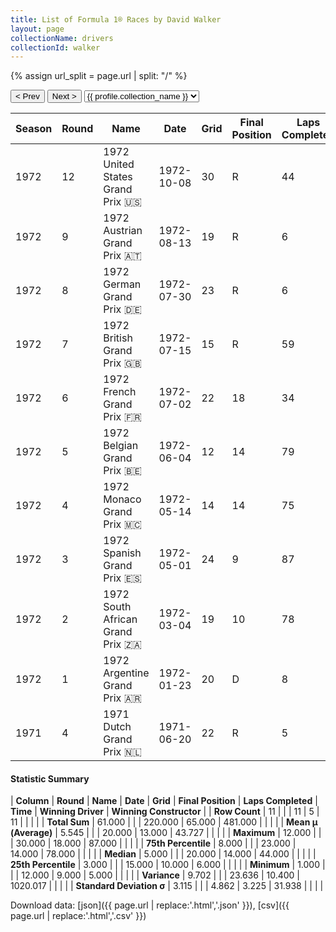 ```yaml
---
title: List of Formula 1® Races by David Walker
layout: page
collectionName: drivers
collectionId: walker
---
```


{% assign url_split = page.url | split: "/" %}
<div id="collection-navigation">
<button onclick="selector.options[selector.selectedIndex-1].value && (window.location = selector.options[selector.selectedIndex-1].value);">&lt; Prev</button>
<button onclick="selector.options[selector.selectedIndex+1].value && (window.location = selector.options[selector.selectedIndex+1].value);">Next &gt;</button>
<select id="selector" onchange="this.options[this.selectedIndex].value && (window.location = this.options[this.selectedIndex].value);">
  {% for collectionId in site.data[page.collectionName].refs %}
    {% if collectionId == page.collectionId %}
      {% assign selected = "selected" %}
    {% else %}
      {% assign selected = "" %}
    {% endif %}
    {% assign profile = site.data[page.collectionName][collectionId].profile %}
    <option value="/f1/{{ page.collectionName }}/{{ collectionId }}/{{ url_split[4] }}" {{ selected }}>{{ profile.collection_name }}</option>
  {% endfor %}
</select>
</div>

| Season | Round | Name | Date | Grid | Final Position | Laps Completed | Time | Winning Driver | Winning Constructor |
|--|--|--|--|--|--|--|--|--|--|
| 1972 | 12 | 1972 United States Grand Prix 🇺🇸 | 1972-10-08 | 30 | R | 44 |   | Jackie Stewart 🇬🇧 | Tyrrell 🇬🇧 |
| 1972 | 9 | 1972 Austrian Grand Prix 🇦🇹 | 1972-08-13 | 19 | R | 6 |   | Emerson Fittipaldi 🇧🇷 | Team Lotus 🇬🇧 |
| 1972 | 8 | 1972 German Grand Prix 🇩🇪 | 1972-07-30 | 23 | R | 6 |   | Jacky Ickx 🇧🇪 | Ferrari 🇮🇹 |
| 1972 | 7 | 1972 British Grand Prix 🇬🇧 | 1972-07-15 | 15 | R | 59 |   | Emerson Fittipaldi 🇧🇷 | Team Lotus 🇬🇧 |
| 1972 | 6 | 1972 French Grand Prix 🇫🇷 | 1972-07-02 | 22 | 18 | 34 |   | Jackie Stewart 🇬🇧 | Tyrrell 🇬🇧 |
| 1972 | 5 | 1972 Belgian Grand Prix 🇧🇪 | 1972-06-04 | 12 | 14 | 79 |   | Emerson Fittipaldi 🇧🇷 | Team Lotus 🇬🇧 |
| 1972 | 4 | 1972 Monaco Grand Prix 🇲🇨 | 1972-05-14 | 14 | 14 | 75 |   | Jean-Pierre Beltoise 🇫🇷 | BRM 🇬🇧 |
| 1972 | 3 | 1972 Spanish Grand Prix 🇪🇸 | 1972-05-01 | 24 | 9 | 87 |   | Emerson Fittipaldi 🇧🇷 | Team Lotus 🇬🇧 |
| 1972 | 2 | 1972 South African Grand Prix 🇿🇦 | 1972-03-04 | 19 | 10 | 78 |   | Denny Hulme 🇳🇿 | McLaren 🇬🇧 |
| 1972 | 1 | 1972 Argentine Grand Prix 🇦🇷 | 1972-01-23 | 20 | D | 8 |   | Jackie Stewart 🇬🇧 | Tyrrell 🇬🇧 |
| 1971 | 4 | 1971 Dutch Grand Prix 🇳🇱 | 1971-06-20 | 22 | R | 5 |   | Jacky Ickx 🇧🇪 | Ferrari 🇮🇹 |

#### Statistic Summary

| **Column** | **Round** | **Name** | **Date** | **Grid** | **Final Position** | **Laps Completed** | **Time** | **Winning Driver** | **Winning Constructor** |
| **Row Count** | 11 |  |  | 11 | 5 | 11 |  |  |  |
| **Total Sum** | 61.000 |  |  | 220.000 | 65.000 | 481.000 |  |  |  |
| **Mean μ (Average)** | 5.545 |  |  | 20.000 | 13.000 | 43.727 |  |  |  |
| **Maximum** | 12.000 |  |  | 30.000 | 18.000 | 87.000 |  |  |  |
| **75th Percentile** | 8.000 |  |  | 23.000 | 14.000 | 78.000 |  |  |  |
| **Median** | 5.000 |  |  | 20.000 | 14.000 | 44.000 |  |  |  |
| **25th Percentile** | 3.000 |  |  | 15.000 | 10.000 | 6.000 |  |  |  |
| **Minimum** | 1.000 |  |  | 12.000 | 9.000 | 5.000 |  |  |  |
| **Variance** | 9.702 |  |  | 23.636 | 10.400 | 1020.017 |  |  |  |
| **Standard Deviation σ** | 3.115 |  |  | 4.862 | 3.225 | 31.938 |  |  |  |

Download data: [json]({{ page.url | replace:'.html','.json' }}), [csv]({{ page.url | replace:'.html','.csv' }})
